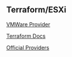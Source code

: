 ## Terraform/ESXi

[VMWare Provider](https://github.com/hashicorp/terraform-provider-vsphere)

[Terraform Docs](https://registry.terraform.io/providers/hashicorp/vsphere/latest/docs)

[Official Providers](https://registry.terraform.io/browse/providers)